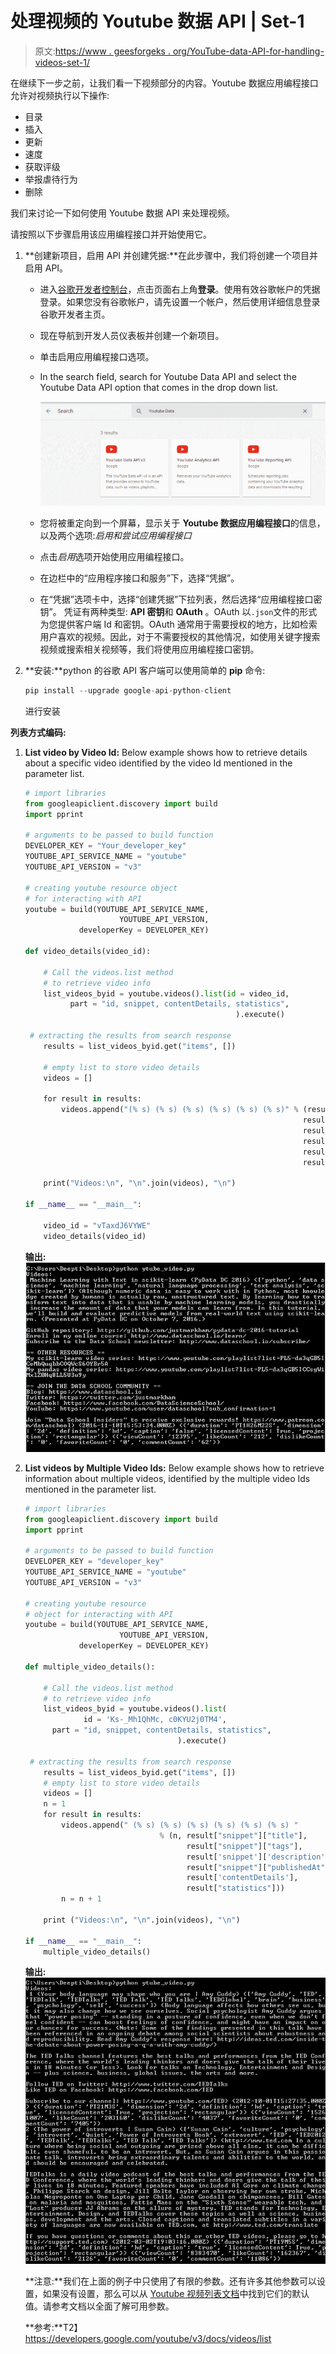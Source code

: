 # 处理视频的 Youtube 数据 API | Set-1

> 原文:[https://www . geesforgeks . org/YouTube-data-API-for-handling-videos-set-1/](https://www.geeksforgeeks.org/youtube-data-api-for-handling-videos-set-1/)

在继续下一步之前，让我们看一下视频部分的内容。Youtube 数据应用编程接口允许对视频执行以下操作:

*   目录
*   插入
*   更新
*   速度
*   获取评级
*   举报虐待行为
*   删除

我们来讨论一下如何使用 Youtube 数据 API 来处理视频。

请按照以下步骤启用该应用编程接口并开始使用它。

1.  **创建新项目，启用 API 并创建凭据:**在此步骤中，我们将创建一个项目并启用 API。
    *   进入[谷歌开发者控制台](https://developers.google.com/)，点击页面右上角**登录**。使用有效谷歌帐户的凭据登录。如果您没有谷歌帐户，请先设置一个帐户，然后使用详细信息登录谷歌开发者主页。
    *   现在导航到开发人员仪表板并创建一个新项目。
    *   单击启用应用编程接口选项。
    *   In the search field, search for Youtube Data API and select the Youtube Data API option that comes in the drop down list.

        ![](img/221a10ec60a6cd7c521bebe97efeceb0.png)

    *   您将被重定向到一个屏幕，显示关于 **Youtube 数据应用编程接口**的信息，以及两个选项:*启用和尝试应用编程接口*
    *   点击*启用*选项开始使用应用编程接口。
    *   在边栏中的“应用程序接口和服务”下，选择“凭据”。
    *   在“凭据”选项卡中，选择“创建凭据”下拉列表，然后选择“应用编程接口密钥”。
        凭证有两种类型: **API 密钥**和 **OAuth** 。OAuth 以`.json`文件的形式为您提供客户端 Id 和密钥。OAuth 通常用于需要授权的地方，比如检索用户喜欢的视频。因此，对于不需要授权的其他情况，如使用关键字搜索视频或搜索相关视频等，我们将使用应用编程接口密钥。
2.  **安装:**python 的谷歌 API 客户端可以使用简单的 **pip** 命令:

    ```py
    pip install --upgrade google-api-python-client
    ```

    进行安装

**列表方式编码:**

1.  **List video by Video Id:** Below example shows how to retrieve details about a specific video identified by the video Id mentioned in the parameter list.

    ```py
    # import libraries
    from googleapiclient.discovery import build
    import pprint

    # arguments to be passed to build function
    DEVELOPER_KEY = "Your_developer_key"
    YOUTUBE_API_SERVICE_NAME = "youtube"
    YOUTUBE_API_VERSION = "v3"

    # creating youtube resource object
    # for interacting with API
    youtube = build(YOUTUBE_API_SERVICE_NAME, 
                         YOUTUBE_API_VERSION,
                developerKey = DEVELOPER_KEY)

    def video_details(video_id):

        # Call the videos.list method
        # to retrieve video info
        list_videos_byid = youtube.videos().list(id = video_id,
              part = "id, snippet, contentDetails, statistics",
                                                   ).execute()

     # extracting the results from search response
        results = list_videos_byid.get("items", [])

        # empty list to store video details
        videos = []

        for result in results:
            videos.append("(% s) (% s) (% s) (% s) (% s) (% s)" % (result["snippet"]["title"],
                                                                  result["snippet"]["tags"],
                                                                  result['snippet']['description'],
                                                                  result["snippet"]["publishedAt"],
                                                                  result['contentDetails'], 
                                                                  result["statistics"]))

        print("Videos:\n", "\n".join(videos), "\n")

    if __name__ == "__main__":

        video_id = "vTaxdJ6VYWE"
        video_details(video_id)
    ```

    **输出:**
    ![](img/49b452118307aaa5417d5899c3e0fea5.png)

2.  **List videos by Multiple Video Ids:** Below example shows how to retrieve information about multiple videos, identified by the multiple video Ids mentioned in the parameter list.

    ```py
    # import libraries
    from googleapiclient.discovery import build
    import pprint

    # arguments to be passed to build function
    DEVELOPER_KEY = "developer_key"
    YOUTUBE_API_SERVICE_NAME = "youtube"
    YOUTUBE_API_VERSION = "v3"

    # creating youtube resource 
    # object for interacting with API
    youtube = build(YOUTUBE_API_SERVICE_NAME,
                         YOUTUBE_API_VERSION,
                developerKey = DEVELOPER_KEY)

    def multiple_video_details():

        # Call the videos.list method
        # to retrieve video info
        list_videos_byid = youtube.videos().list(
                 id = 'Ks-_Mh1QhMc, c0KYU2j0TM4',
          part = "id, snippet, contentDetails, statistics",
                                      ).execute()

     # extracting the results from search response
        results = list_videos_byid.get("items", [])
        # empty list to store video details
        videos = []
        n = 1
        for result in results:
            videos.append(" (% s) (% s) (% s) (% s) (% s) (% s) " 
                                  % (n, result["snippet"]["title"],
                                        result["snippet"]["tags"],
                                        result['snippet']['description'],
                                        result["snippet"]["publishedAt"],
                                        result['contentDetails'],
                                        result["statistics"]))
            n = n + 1

        print ("Videos:\n", "\n".join(videos), "\n")

    if __name__ == "__main__":
        multiple_video_details()
    ```

    **输出:**
    ![](img/c37913a760c992e275d87b579b4e19e8.png)

    **注意:**我们在上面的例子中只使用了有限的参数。还有许多其他参数可以设置，如果没有设置，那么可以从 [Youtube 视频列表文档](https://developers.google.com/youtube/v3/docs/videos/list)中找到它们的默认值。请参考文档以全面了解可用参数。

    **参考:**T2】https://developers.google.com/youtube/v3/docs/videos/list